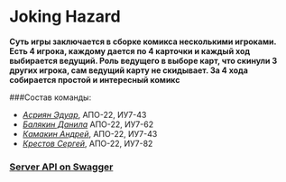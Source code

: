 # Joking Hazard
**Суть игры заключается в сборке комикса несколькими игроками. Есть 4 игрока, каждому дается по 4 карточки и каждый ход выбирается ведущий. Роль ведущего в выборе карт, что скинули 3 других игрока, сам ведущий карту не скидывает. За 4 хода собирается простой и интересный комикс**

###Состав команды:
* [*Асриян Эдуар*](https://github.com/ed-asriyan), АПО-22, ИУ7-43
* [*Балякин Данила*](https://github.com/Pacman29) АПО-22, ИУ7-62
* [*Камакин Андрей*](https://github.com/lieroz), АПО-22, ИУ7-43
* [*Крестов Сергей*](https://github.com/wolf1996), АПО-22, ИУ7-82

### [Server API on Swagger](https://app.swaggerhub.com/api/lieroz/Joking-Hazard/1.0.0)
